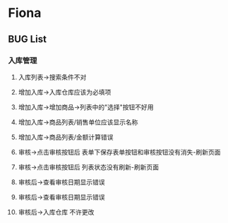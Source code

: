 # Fiona

## BUG List

### 入库管理
1. 入库列表->搜索条件不对
1. 增加入库->入库仓库应该为必填项
1. 增加入库->增加商品->列表中的"选择"按钮不好用
1. 增加入库->商品列表/销售单位应该显示名称
1. 增加入库->商品列表/金额计算错误

1. 审核->点击审核按钮后 表单下保存表单按钮和审核按钮没有消失-刷新页面
1. 审核->点击审核按钮后 列表状态没有刷新-刷新页面
1. 审核后->查看审核日期显示错误
1. 审核后->查看审核日期显示错误
1. 审核后->入库仓库 不许更改

